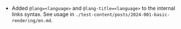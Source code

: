
- Added `@lang=<language>` and `@lang-title=<language>` to the internal links syntax. See usage in `./test-content/posts/2024-001-basic-rendering/en.md`.

